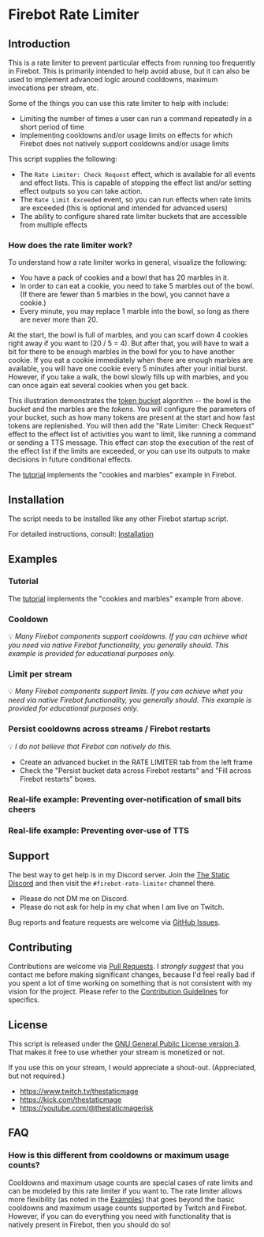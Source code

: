 # Firebot Rate Limiter

## Introduction

This is a rate limiter to prevent particular effects from running too frequently in Firebot. This is primarily intended to help avoid abuse, but it can also be used to implement advanced logic around cooldowns, maximum invocations per stream, etc.

Some of the things you can use this rate limiter to help with include:

- Limiting the number of times a user can run a command repeatedly in a short period of time
- Implementing cooldowns and/or usage limits on effects for which Firebot does not natively support cooldowns and/or usage limits

This script supplies the following:

- The `Rate Limiter: Check Request` effect, which is available for all events and effect lists. This is capable of stopping the effect list and/or setting effect outputs so you can take action.
- The `Rate Limit Exceeded` event, so you can run effects when rate limits are exceeded (this is optional and intended for advanced users)
- The ability to configure shared rate limiter buckets that are accessible from multiple effects

### How does the rate limiter work?

To understand how a rate limiter works in general, visualize the following:

- You have a pack of cookies and a bowl that has 20 marbles in it.
- In order to can eat a cookie, you need to take 5 marbles out of the bowl. (If there are fewer than 5 marbles in the bowl, you cannot have a cookie.)
- Every minute, you may replace 1 marble into the bowl, so long as there are never more than 20.

At the start, the bowl is full of marbles, and you can scarf down 4 cookies right away if you want to (20 / 5 = 4). But after that, you will have to wait a bit for there to be enough marbles in the bowl for you to have another cookie. If you eat a cookie immediately when there are enough marbles are available, you will have one cookie every 5 minutes after your initial burst. However, if you take a walk, the bowl slowly fills up with marbles, and you can once again eat several cookies when you get back.

This illustration demonstrates the [token bucket](https://en.wikipedia.org/wiki/Token_bucket) algorithm -- the bowl is the _bucket_ and the marbles are the _tokens_. You will configure the parameters of your bucket, such as how many tokens are present at the start and how fast tokens are replenished. You will then add the "Rate Limiter: Check Request" effect to the effect list of activities you want to limit, like running a command or sending a TTS message. This effect can stop the execution of the rest of the effect list if the limits are exceeded, or you can use its outputs to make decisions in future conditional effects.

The [tutorial](/doc/tutorial.md) implements the "cookies and marbles" example in Firebot.

## Installation

The script needs to be installed like any other Firebot startup script.

For detailed instructions, consult: [Installation](/doc/installation.md)

## Examples

### Tutorial

The [tutorial](/doc/tutorial.md) implements the "cookies and marbles" example from above.

### Cooldown

:bulb: _Many Firebot components support cooldowns. If you can achieve what you need via native Firebot functionality, you generally should. This example is provided for educational purposes only._

### Limit per stream

:bulb: _Many Firebot components support limits. If you can achieve what you need via native Firebot functionality, you generally should. This example is provided for educational purposes only._

### Persist cooldowns across streams / Firebot restarts

:bulb: _I do not believe that Firebot can natively do this._

- Create an advanced bucket in the RATE LIMITER tab from the left frame
- Check the "Persist bucket data across Firebot restarts" and "Fill across Firebot restarts" boxes.

### Real-life example: Preventing over-notification of small bits cheers

### Real-life example: Preventing over-use of TTS

## Support

The best way to get help is in my Discord server. Join the [The Static Discord](https://discord.gg/hw32MM2Qxq) and then visit the `#firebot-rate-limiter` channel there.

- Please do not DM me on Discord.
- Please do not ask for help in my chat when I am live on Twitch.

Bug reports and feature requests are welcome via [GitHub Issues](https://github.com/TheStaticMage/firebot-rate-limiter/issues).

## Contributing

Contributions are welcome via [Pull Requests](https://github.com/TheStaticMage/firebot-rate-limiter/pulls). I _strongly suggest_ that you contact me before making significant changes, because I'd feel really bad if you spent a lot of time working on something that is not consistent with my vision for the project. Please refer to the [Contribution Guidelines](/.github/contributing.md) for specifics.

## License

This script is released under the [GNU General Public License version 3](/LICENSE). That makes it free to use whether your stream is monetized or not.

If you use this on your stream, I would appreciate a shout-out. (Appreciated, but not required.)

- <https://www.twitch.tv/thestaticmage>
- <https://kick.com/thestaticmage>
- <https://youtube.com/@thestaticmagerisk>

## FAQ

### How is this different from cooldowns or maximum usage counts?

Cooldowns and maximum usage counts are special cases of rate limits and can be modeled by this rate limiter if you want to. The rate limiter allows more flexibility (as noted in the [Examples](#examples)) that goes beyond the basic cooldowns and maximum usage counts supported by Twitch and Firebot. However, if you can do everything you need with functionality that is natively present in Firebot, then you should do so!
